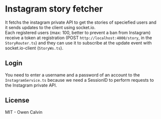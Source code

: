 # Instagram story fetcher
It fetchs the instagram private API to get the stories of speciefied users and it sends updates to the client using socket.io.  
Each registered users (max: 100, better to prevent a ban from Instagram) receive a token at registration (POST `http://localhost:4000/story`, in the `StoryRouter.ts`) and they can use it to subscribe at the update event with socket.io-client (`StoryWs.ts`).

## Login
You need to enter a username and a password of an account to the `InstagramService.ts` because we need a SessionID to perform requests to the Instagram private API.

## License
MIT - Owen Calvin
